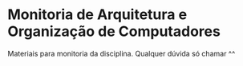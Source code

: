 # Monitoria de Arquitetura e Organização de Computadores

Materiais para monitoria da disciplina. Qualquer dúvida só chamar ^^
